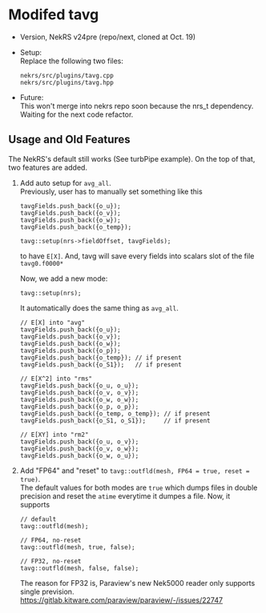 # Modifed tavg

- Version, NekRS v24pre (repo/next, cloned at Oct. 19)

- Setup:   
  Replace the following two files:
  ```
  nekrs/src/plugins/tavg.cpp
  nekrs/src/plugins/tavg.hpp
  ```

- Future:  
  This won't merge into nekrs repo soon because the nrs_t dependency.
  Waiting for the next code refactor.

## Usage and Old Features

The NekRS's default still works (See turbPipe example).
On the top of that, two features are added.


1. Add auto setup for `avg_all`.   
   Previously, user has to manually set something like this
   ```
   tavgFields.push_back({o_u});
   tavgFields.push_back({o_v});
   tavgFields.push_back({o_w});
   tavgFields.push_back({o_temp});

   tavg::setup(nrs->fieldOffset, tavgFields);
   ```
   to have `E[X]`. And, tavg will save every fields into scalars slot of the file `tavg0.f0000*`

   Now, we add a new mode:
   ```
   tavg::setup(nrs);
   ```

   It automatically does the same thing as `avg_all`.
   ```
   // E[X] into "avg"
   tavgFields.push_back({o_u});
   tavgFields.push_back({o_v});
   tavgFields.push_back({o_w});
   tavgFields.push_back({o_p});
   tavgFields.push_back({o_temp}); // if present
   tavgFields.push_back({o_S1});   // if present

   // E[X^2] into "rms"
   tavgFields.push_back({o_u, o_u});
   tavgFields.push_back({o_v, o_v});
   tavgFields.push_back({o_w, o_w});
   tavgFields.push_back({o_p, o_p});
   tavgFields.push_back({o_temp, o_temp}); // if present
   tavgFields.push_back({o_S1, o_S1});     // if present

   // E[XY] into "rm2"
   tavgFields.push_back({o_u, o_v});
   tavgFields.push_back({o_v, o_w});
   tavgFields.push_back({o_w, o_u});
   ```

2. Add "FP64" and "reset" to `tavg::outfld(mesh, FP64 = true, reset = true)`.   
   The default values for both modes are `true` which dumps files in double precision and reset the `atime` everytime it dumpes a file.
   Now, it supports
   ```
   // default
   tavg::outfld(mesh);

   // FP64, no-reset
   tavg::outfld(mesh, true, false);

   // FP32, no-reset
   tavg::outfld(mesh, false, false);
   ```

   The reason for FP32 is, Paraview's new Nek5000 reader only supports single prevision.   
   https://gitlab.kitware.com/paraview/paraview/-/issues/22747
